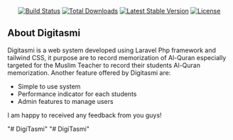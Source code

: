 
<p align="center">
<a href="https://github.com/laravel/framework/actions"><img src="https://github.com/laravel/framework/workflows/tests/badge.svg" alt="Build Status"></a>
<a href="https://packagist.org/packages/laravel/framework"><img src="https://img.shields.io/packagist/dt/laravel/framework" alt="Total Downloads"></a>
<a href="https://packagist.org/packages/laravel/framework"><img src="https://img.shields.io/packagist/v/laravel/framework" alt="Latest Stable Version"></a>
<a href="https://packagist.org/packages/laravel/framework"><img src="https://img.shields.io/packagist/l/laravel/framework" alt="License"></a>
</p>

## About Digitasmi

Digitasmi is a web system developed using Laravel Php framework and tailwind CSS, it purpose are to record memorization of Al-Quran especially targeted for the Muslim Teacher to record their students Al-Quran memorization. Another feature offered by Digitasmi are:

- Simple to use system
- Performance indicator for each students
- Admin features to manage users

I am happy to received any feedback from you guys!


"# DigiTasmi" 
"# DigiTasmi" 
